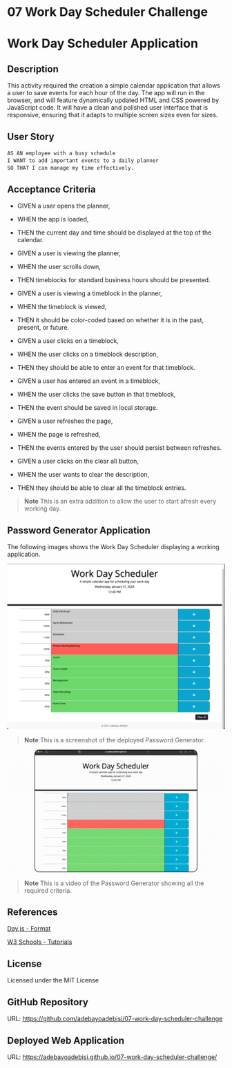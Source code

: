 # 07 Work Day Scheduler Challenge

# Work Day Scheduler Application

## Description
This activity required the creation a simple calendar application that allows a user to save events for each hour of the day. The app will run in the browser, and will feature dynamically updated HTML and CSS powered by JavaScript code. It will have a clean and polished user interface that is responsive, ensuring that it adapts to multiple screen sizes even for sizes.


## User Story
```md
AS AN employee with a busy schedule
I WANT to add important events to a daily planner
SO THAT I can manage my time effectively.
```
## Acceptance Criteria
- GIVEN a user opens the planner,
- WHEN the app is loaded,
- THEN the current day and time should be displayed at the top of the calendar.

- GIVEN a user is viewing the planner,
- WHEN the user scrolls down,
- THEN  timeblocks for standard business hours should be presented.

- GIVEN a user is viewing a timeblock in the planner,
- WHEN the timeblock is viewed,
- THEN  it should be color-coded based on whether it is in the past, present, or future.

- GIVEN a user clicks on a timeblock,
- WHEN the user clicks on a timeblock description,
- THEN  they should be able to enter an event for that timeblock.

- GIVEN a user has entered an event in a timeblock,
- WHEN the user clicks the save button in that timeblock,
- THEN  the event should be saved in local storage.

- GIVEN a user refreshes the page,
- WHEN the page is refreshed,
- THEN  the events entered by the user should persist between refreshes.

- GIVEN a user clicks on the clear all button,
- WHEN the user wants to clear the description,
- THEN  they should be able to clear all the timeblock entries.
> **Note** This is an extra addition to allow the user to start afresh every working day.

## Password Generator Application
The following images shows the Work Day Scheduler displaying a working application.

![Work Day Scheduler: Screenshot](./assets/images/screenshot-work-day-scheduler.png)

> **Note** This is a screenshot of the deployed Password Generator.

![Work Day Scheduler: Functionality](./assets/images/SR-workday.gif)

> **Note** This is a video of the Password Generator showing all the required criteria.

## References
[Day.js - Format](https://day.js.org/docs/en/display/format)

[W3 Schools - Tutorials](https://www.w3schools.com/jquery/default.asp)

## License
Licensed under the MIT License

## GitHub Repository
URL: https://github.com/adebayoadebisi/07-work-day-scheduler-challenge

## Deployed Web Application
URL: https://adebayoadebisi.github.io/07-work-day-scheduler-challenge/
